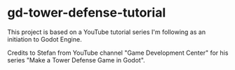 # gd-tower-defense-tutorial

This project is based on a YouTube tutorial series I'm following as an initiation to Godot Engine.

Credits to Stefan from YouTube channel "Game Development Center" for his series "Make a Tower Defense Game in Godot".